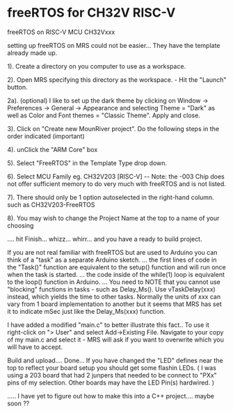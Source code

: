 # freeRTOS for CH32V RISC-V
freeRTOS on RISC-V MCU CH32Vxxx

setting up freeRTOS on MRS could not be easier...  They have the template already made up.

1). Create a directory on you computer to use as a workspace.

2). Open MRS specifying this directory as the workspace. - Hit the "Launch" button.

2a). (optional) I like to set up the dark theme by clicking on Window -> Preferences -> General -> Appearance
	  and selecting Theme = "Dark"  as well as  Color and Font themes = "Classic Theme".  Apply and close.
	  
3).  Click on "Create new MounRiver project".   Do the following steps in the order indicated (important)

4).  unClick the "ARM Core" box

5).  Select "FreeRTOS" in the Template Type drop down.

6).  Select MCU Family eg. CH32V203 [RISC-V]  --  Note: the -003 Chip does not offer sufficient memory to do very much with freeRTOS and is not listed.

7).  There should only be 1 option autoselected in the right-hand column.  such as CH32V203-FreeRTOS

8).  You may wish to change the Project Name at the top to a name of your choosing

....  hit Finish...  whizz...  whirr...  and you have a ready to build project.

If you are not real familiar with freeRTOS but are used to Arduino you can think of a "task" as a separate Arduino sketch.
... the first lines of code in the "Task()" function are equivalent to the setup() function and will run once when the task is started.
... the code inside of the while(1) loop is equivalent to the loop() function in Arduino.
... You need to NOTE that you cannot use "blocking" functions in tasks - such as Delay_Ms().  Use vTaskDelay(xxx) instead, which yields the time to other tasks. Normally the units of xxx can vary from 1 board implementation to another but it seems that MRS has set it to indicate mSec just like the Delay_Ms(xxx) function.

I have added a modified "main.c" to better illustrate this fact..  To use it right-click on "> User" and select Add->Existing File.
Navigate to your copy of my main.c and select it - MRS will ask if you want to overwrite which you will have to accept.

Build and upload....   Done...  If you have changed the "LED" defines near the top to reflect your board setup you should get some flashin LEDs.
( I was using a 203 board that had 2 junpers that needed to be connect to "PXx" pins of my selection.  Other boards may have the LED Pin(s) hardwired. ) 

.....  I have yet to figure out how to make this into a C++ project....   maybe soon ??







   	  
